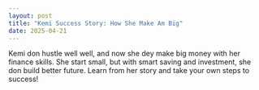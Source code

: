 ```yaml
---
layout: post
title: "Kemi Success Story: How She Make Am Big"
date: 2025-04-21
---
```


Kemi don hustle well well, and now she dey make big money with her finance skills. She start small, but with smart saving and investment, she don build better future. Learn from her story and take your own steps to success!
